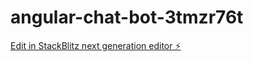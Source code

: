 # angular-chat-bot-3tmzr76t

[Edit in StackBlitz next generation editor ⚡️](https://stackblitz.com/~/github.com/DrZ199/angular-chat-bot-3tmzr76t)